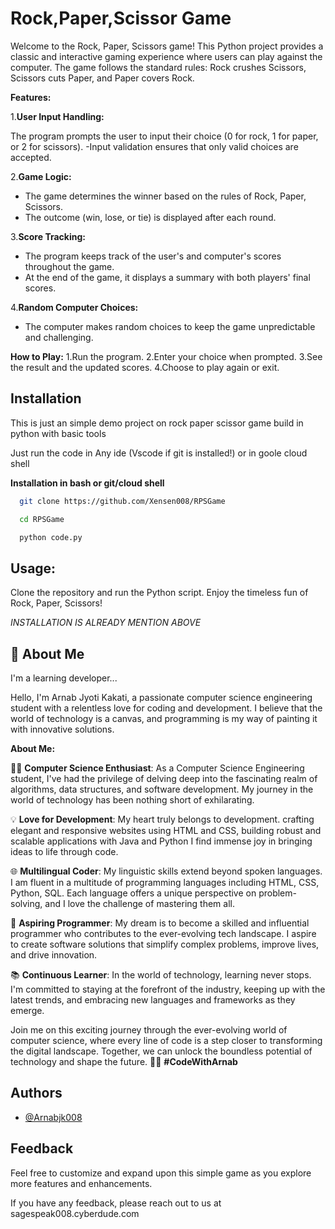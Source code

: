 
# Rock,Paper,Scissor Game

Welcome to the Rock, Paper, Scissors game! This Python project provides a classic and interactive gaming experience where users can play against the computer. The game follows the standard rules: Rock crushes Scissors, Scissors cuts Paper, and Paper covers Rock.

**Features:**

1.**User Input Handling:**

The program prompts the user to input their choice (0 for rock, 1 for paper, or 2 for scissors).
-Input validation ensures that only valid choices are accepted.

2.**Game Logic:**

- The game determines the winner based on the rules of Rock, Paper, Scissors.
- The outcome (win, lose, or tie) is displayed after each round.

3.**Score Tracking:**

- The program keeps track of the user's and computer's scores throughout the game.
- At the end of the game, it displays a summary with both players' final scores.

4.**Random Computer Choices:**

- The computer makes random choices to keep the game unpredictable and challenging.

**How to Play:**
1.Run the program.
2.Enter your choice when prompted.
3.See the result and the updated scores.
4.Choose to play again or exit.

## Installation

This is just an simple demo project on rock paper scissor game build in python with basic tools

Just run the code in Any ide (Vscode if git is installed!)
or in goole cloud shell

**Installation in bash or git/cloud shell**
```bash
  git clone https://github.com/Xensen008/RPSGame
```
```bash
  cd RPSGame
```
```bash
  python code.py
```

## Usage:

Clone the repository and run the Python script. Enjoy the timeless fun of Rock, Paper, Scissors!

*INSTALLATION IS ALREADY MENTION ABOVE*

## 🚀 About Me
I'm a learning developer...

Hello, I'm Arnab Jyoti Kakati, a passionate computer science engineering student with a relentless love for coding and development. I believe that the world of technology is a canvas, and programming is my way of painting it with innovative solutions.

**About Me:**

👨‍💻 **Computer Science Enthusiast**: As a Computer Science Engineering student, I've had the privilege of delving deep into the fascinating realm of algorithms, data structures, and software development. My journey in the world of technology has been nothing short of exhilarating.

💡 **Love for Development**: My heart truly belongs to development. crafting elegant and responsive websites using HTML and CSS, building robust and scalable applications with Java and Python I find immense joy in bringing ideas to life through code.

🌐 **Multilingual Coder**: My linguistic skills extend beyond spoken languages. I am fluent in a multitude of programming languages including HTML, CSS, Python, SQL. Each language offers a unique perspective on problem-solving, and I love the challenge of mastering them all.

🚀 **Aspiring Programmer**: My dream is to become a skilled and influential programmer who contributes to the ever-evolving tech landscape. I aspire to create software solutions that simplify complex problems, improve lives, and drive innovation.

📚 **Continuous Learner**: In the world of technology, learning never stops. I'm committed to staying at the forefront of the industry, keeping up with the latest trends, and embracing new languages and frameworks as they emerge.

Join me on this exciting journey through the ever-evolving world of computer science, where every line of code is a step closer to transforming the digital landscape. Together, we can unlock the boundless potential of technology and shape the future. 🚀🌐 **#CodeWithArnab**
## Authors

- [@Arnabjk008](https://www.github.com/xensen008)


## Feedback

Feel free to customize and expand upon this simple game as you explore more features and enhancements.

If you have any feedback, please reach out to us at sagespeak008.cyberdude.com

